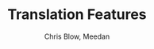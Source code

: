 ---
title: Translation Features
kind: article
tags: [documentation, features]
created_at: 2010/9/18
excerpt: This feature includes all aspects of managing an incoming queue of translation requests including job prioritization, translator reputation, job queuing and locking, content versioning, translation ranking, translation permissioning, translator payments.
image: idea.png
keywords:
author: Chris Blow, Meedan
flickr_set: 72157624424910110
delicious_tags:
---